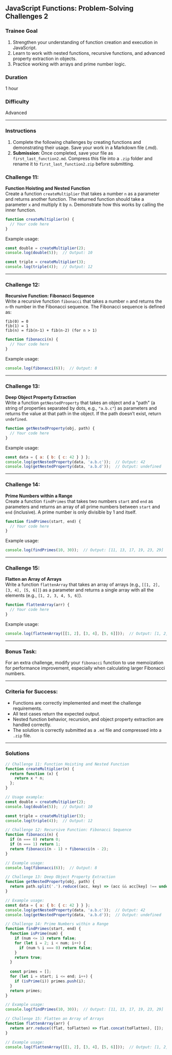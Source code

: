 ## JavaScript Functions: Problem-Solving Challenges 2

### Trainee Goal
1. Strengthen your understanding of function creation and execution in JavaScript.
2. Learn to work with nested functions, recursive functions, and advanced property extraction in objects.
3. Practice working with arrays and prime number logic.

### Duration
1 hour

### Difficulty
Advanced

---

### Instructions

1. Complete the following challenges by creating functions and demonstrating their usage. Save your work in a Markdown file (.md).  
2. **Submission**: Once completed, save your file as `first_last_function2.md`. Compress this file into a `.zip` folder and rename it to `first_last_function2.zip` before submitting.

### Challenge 11:
**Function Hoisting and Nested Function**  
Create a function `createMultiplier` that takes a number `n` as a parameter and returns another function. The returned function should take a parameter `x` and multiply it by `n`. Demonstrate how this works by calling the inner function.

```js
function createMultiplier(n) {
  // Your code here
}
```

Example usage:

```js
const double = createMultiplier(2);
console.log(double(5));  // Output: 10

const triple = createMultiplier(3);
console.log(triple(4));  // Output: 12
```

---

### Challenge 12:
**Recursive Function: Fibonacci Sequence**  
Write a recursive function `fibonacci` that takes a number `n` and returns the `n`-th number in the Fibonacci sequence. The Fibonacci sequence is defined as:

```
fib(0) = 0
fib(1) = 1
fib(n) = fib(n-1) + fib(n-2) (for n > 1)
```

```js
function fibonacci(n) {
  // Your code here
}
```

Example usage:

```js
console.log(fibonacci(6));  // Output: 8
```

---

### Challenge 13:
**Deep Object Property Extraction**  
Write a function `getNestedProperty` that takes an object and a "path" (a string of properties separated by dots, e.g., `"a.b.c"`) as parameters and returns the value at that path in the object. If the path doesn’t exist, return `undefined`.

```js
function getNestedProperty(obj, path) {
  // Your code here
}
```

Example usage:

```js
const data = { a: { b: { c: 42 } } };
console.log(getNestedProperty(data, 'a.b.c'));  // Output: 42
console.log(getNestedProperty(data, 'a.b.d'));  // Output: undefined
```

---

### Challenge 14:
**Prime Numbers within a Range**  
Create a function `findPrimes` that takes two numbers `start` and `end` as parameters and returns an array of all prime numbers between `start` and `end` (inclusive). A prime number is only divisible by 1 and itself.

```js
function findPrimes(start, end) {
  // Your code here
}
```

Example usage:

```js
console.log(findPrimes(10, 30));  // Output: [11, 13, 17, 19, 23, 29]
```

---

### Challenge 15:
**Flatten an Array of Arrays**  
Write a function `flattenArray` that takes an array of arrays (e.g., `[[1, 2], [3, 4], [5, 6]]`) as a parameter and returns a single array with all the elements (e.g., `[1, 2, 3, 4, 5, 6]`).

```js
function flattenArray(arr) {
  // Your code here
}
```

Example usage:

```js
console.log(flattenArray([[1, 2], [3, 4], [5, 6]]));  // Output: [1, 2, 3, 4, 5, 6]
```

---

### Bonus Task:
For an extra challenge, modify your `fibonacci` function to use memoization for performance improvement, especially when calculating larger Fibonacci numbers.

---

### Criteria for Success:
- Functions are correctly implemented and meet the challenge requirements.
- All test cases return the expected output.
- Nested function behavior, recursion, and object property extraction are handled correctly.
- The solution is correctly submitted as a `.md` file and compressed into a `.zip` file.

---

### Solutions

```js
// Challenge 11: Function Hoisting and Nested Function
function createMultiplier(n) {
  return function (x) {
    return x * n;
  };
}

// Usage example:
const double = createMultiplier(2);
console.log(double(5));  // Output: 10

const triple = createMultiplier(3);
console.log(triple(4));  // Output: 12
```

```js
// Challenge 12: Recursive Function: Fibonacci Sequence
function fibonacci(n) {
  if (n === 0) return 0;
  if (n === 1) return 1;
  return fibonacci(n - 1) + fibonacci(n - 2);
}

// Example usage:
console.log(fibonacci(6));  // Output: 8
```

```js
// Challenge 13: Deep Object Property Extraction
function getNestedProperty(obj, path) {
  return path.split('.').reduce((acc, key) => (acc && acc[key] !== undefined ? acc[key] : undefined), obj);
}

// Example usage:
const data = { a: { b: { c: 42 } } };
console.log(getNestedProperty(data, 'a.b.c'));  // Output: 42
console.log(getNestedProperty(data, 'a.b.d'));  // Output: undefined
```

```js
// Challenge 14: Prime Numbers within a Range
function findPrimes(start, end) {
  function isPrime(num) {
    if (num <= 1) return false;
    for (let i = 2; i < num; i++) {
      if (num % i === 0) return false;
    }
    return true;
  }
  
  const primes = [];
  for (let i = start; i <= end; i++) {
    if (isPrime(i)) primes.push(i);
  }
  return primes;
}

// Example usage:
console.log(findPrimes(10, 30));  // Output: [11, 13, 17, 19, 23, 29]
```

```js
// Challenge 15: Flatten an Array of Arrays
function flattenArray(arr) {
  return arr.reduce((flat, toFlatten) => flat.concat(toFlatten), []);
}

// Example usage:
console.log(flattenArray([[1, 2], [3, 4], [5, 6]]));  // Output: [1, 2, 3, 4, 5, 6]
```